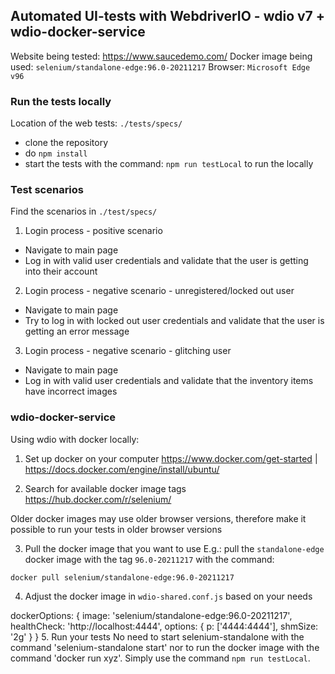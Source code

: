 ## Automated UI-tests with WebdriverIO - wdio v7 + wdio-docker-service

Website being tested: https://www.saucedemo.com/
Docker image being used: ```selenium/standalone-edge:96.0-20211217```
Browser: ```Microsoft Edge v96```

### Run the tests locally

Location of the web tests: ```./tests/specs/```

- clone the repository
- do ```npm install```
- start the tests with the command: ```npm run testLocal``` to run the locally

### Test scenarios 

Find the scenarios in ```./test/specs/```

1. Login process - positive scenario
- Navigate to main page
- Log in with valid user credentials and validate that the user is getting into their account

2. Login process - negative scenario - unregistered/locked out user
- Navigate to main page
- Try to log in with locked out user credentials and validate that the user is getting an error message

3. Login process - negative scenario - glitching user
- Navigate to main page
- Log in with valid user credentials and validate that the inventory items have incorrect images

### wdio-docker-service

Using wdio with docker locally:

1. Set up docker on your computer
https://www.docker.com/get-started | https://docs.docker.com/engine/install/ubuntu/

2. Search for available docker image tags
https://hub.docker.com/r/selenium/

Older docker images may use older browser versions, therefore make it possible to run your tests in older browser versions

3. Pull the docker image that you want to use
E.g.: pull the ```standalone-edge``` docker image with the tag ```96.0-20211217``` with the command:

```docker pull selenium/standalone-edge:96.0-20211217```

4. Adjust the docker image in ```wdio-shared.conf.js``` based on your needs

dockerOptions: {
	image: 'selenium/standalone-edge:96.0-20211217',
	healthCheck: 'http://localhost:4444',
	options: {
		p: ['4444:4444'],
		shmSize: '2g'
	}
}
5. Run your tests
No need to start selenium-standalone with the command 'selenium-standalone start' nor to run the docker image with the command 'docker run xyz'. Simply use the command ```npm run testLocal```.
